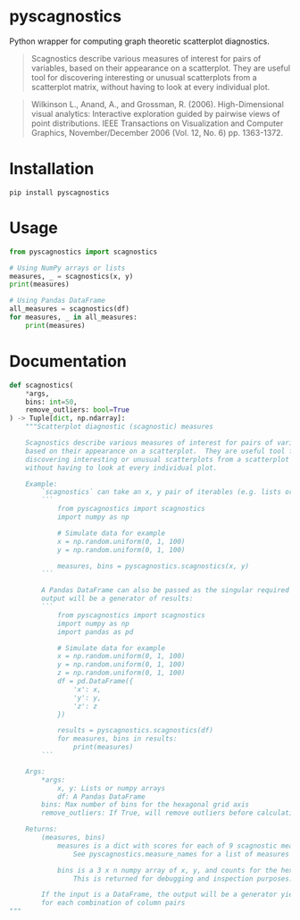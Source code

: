 # pyscagnostics

Python wrapper for computing graph theoretic scatterplot diagnostics. 

>Scagnostics describe various measures of interest for pairs of variables, based on their appearance on a scatterplot.  They are useful tool for discovering interesting or unusual scatterplots from a scatterplot matrix, without having to look at every individual plot.

> Wilkinson L., Anand, A., and Grossman, R. (2006). High-Dimensional visual analytics: 
Interactive exploration guided by pairwise views of point distributions. 
IEEE Transactions on Visualization and Computer Graphics, November/December 2006 (Vol. 12, No. 6) pp. 1363-1372.

# Installation
```
pip install pyscagnostics
```

# Usage
```python
from pyscagnostics import scagnostics

# Using NumPy arrays or lists
measures, _ = scagnostics(x, y)
print(measures)

# Using Pandas DataFrame
all_measures = scagnostics(df)
for measures, _ in all_measures:
    print(measures)
```

# Documentation
```python
def scagnostics(
    *args,
    bins: int=50,
    remove_outliers: bool=True
) -> Tuple[dict, np.ndarray]:
    """Scatterplot diagnostic (scagnostic) measures

    Scagnostics describe various measures of interest for pairs of variables,
    based on their appearance on a scatterplot.  They are useful tool for
    discovering interesting or unusual scatterplots from a scatterplot matrix,
    without having to look at every individual plot.

    Example:
        `scagnostics` can take an x, y pair of iterables (e.g. lists or NumPy arrays):
        ```
            from pyscagnostics import scagnostics
            import numpy as np

            # Simulate data for example
            x = np.random.uniform(0, 1, 100)
            y = np.random.uniform(0, 1, 100)

            measures, bins = pyscagnostics.scagnostics(x, y)
        ```

        A Pandas DataFrame can also be passed as the singular required argument. The
        output will be a generator of results:
        ```
            from pyscagnostics import scagnostics
            import numpy as np
            import pandas as pd

            # Simulate data for example
            x = np.random.uniform(0, 1, 100)
            y = np.random.uniform(0, 1, 100)
            z = np.random.uniform(0, 1, 100)
            df = pd.DataFrame({
                'x': x,
                'y': y,
                'z': z
            })

            results = pyscagnostics.scagnostics(df)
            for measures, bins in results:
                print(measures)
        ```

    Args:
        *args:
            x, y: Lists or numpy arrays
            df: A Pandas DataFrame
        bins: Max number of bins for the hexagonal grid axis
        remove_outliers: If True, will remove outliers before calculations

    Returns:
        (measures, bins)
            measures is a dict with scores for each of 9 scagnostic measures.
                See pyscagnostics.measure_names for a list of measures

            bins is a 3 x n numpy array of x, y, and counts for the hex-bin grid.
                This is returned for debugging and inspection purposes.

        If the input is a DataFrame, the output will be a generator yielding scagnostics
        for each combination of column pairs
"""
```